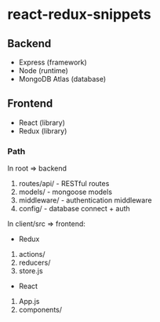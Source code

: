 # react-redux-snippets

## Backend

- Express (framework)
- Node (runtime)
- MongoDB Atlas (database)

## Frontend

- React (library)
- Redux (library)

### Path

In root => backend

1. routes/api/ - RESTful routes
1. models/ - mongoose models
1. middleware/ - authentication middleware
1. config/ - database connect + auth

In client/src => frontend:

- Redux

1. actions/
1. reducers/
1. store.js

- React

1. App.js
1. components/
